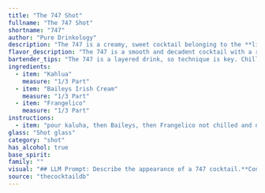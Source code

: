 ```yaml
---
title: "The 747 Shot"
fullname: "The 747 Shot"
shortname: "747"
author: "Pure Drinkology"
description: "The 747 is a creamy, sweet cocktail belonging to the **liqueur-based cocktail family**. Its origin is unknown, but its simple combination of Kahlua, Baileys, and Frangelico suggests a likely American invention, popularized in the 1980s and 90s. "
flavor_description: "The 747 is a smooth and decadent cocktail with a rich, creamy texture.  The Kahlua provides a deep coffee flavor, balanced by the sweet, nutty notes of Frangelico. Baileys Irish Cream adds a velvety smoothness and hints of vanilla and chocolate, creating a harmonious blend of sweet and indulgent flavors. "
bartender_tips: "The 747 is a layered drink, so technique is key. Chill your glasses beforehand.  Pour the Kahlua in first, followed by Baileys slowly, aiming for the side of the glass to keep it separate.  Top with Frangelico gently, as it's the lightest and floats.  A bar spoon can help guide the heavier liqueurs down. "
ingredients:
  - item: "Kahlua"
    measure: "1/3 Part"
  - item: "Baileys Irish Cream"
    measure: "1/3 Part"
  - item: "Frangelico"
    measure: "1/3 Part"
instructions:
  - item: "pour kaluha, then Baileys, then Frangelico not chilled and not layered -- SERVE!!!."
glass: "Shot glass"
category: "shot"
has_alcohol: true
base_spirit:
family: ""
visual: "## LLM Prompt: Describe the appearance of a 747 cocktail.**Context:** The 747 cocktail is made with Kahlua, Baileys Irish Cream, and Frangelico. **Prompt:**Imagine a cocktail glass filled with a beautiful blend of three distinct layers. * **The bottom layer:** Rich, dark brown, almost black, like a smooth, velvety chocolate sauce. * **The middle layer:** A creamy, off-white hue, reminiscent of fresh Irish cream.* **The top layer:** A delicate, amber-gold color, hinting at the nutty sweetness of Frangelico. The layers are distinct yet seamlessly blend together, creating a visually captivating experience. **Focus on:*** The specific colors of each layer.* How the layers interact with each other (e.g., sharp lines, gradual transitions).* The overall impression of the cocktail's appearance (e.g., decadent, sophisticated, elegant).**Example response:**The 747 presents a striking visual spectacle. Its deep, dark base, reminiscent of molten chocolate, is crowned by a smooth, off-white layer of Irish cream. A thin, golden band of Frangelico delicately tops the composition, creating a stunning contrast of color. The layers are crisp and distinct, yet they subtly blend together, revealing the cocktail's rich and layered complexity. "
source: "thecocktaildb"
---
```


